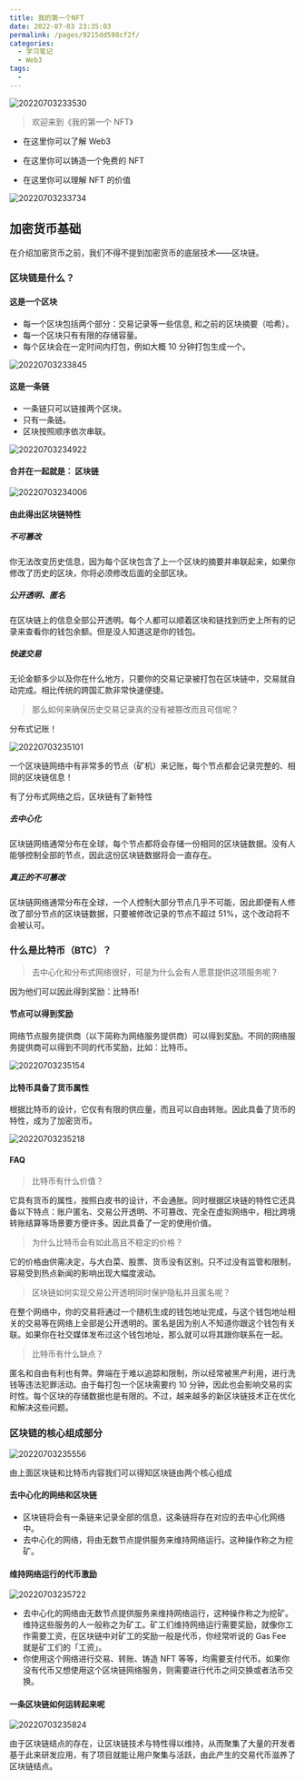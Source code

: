 ```yaml
---
title: 我的第一个NFT
date: 2022-07-03 23:35:03
permalink: /pages/9215dd598cf2f/
categories:
  - 学习笔记
  - Web3
tags:
  -
---
```


![20220703233530](https://gcore.jsdelivr.net/gh/wu529778790/image/blog/20220703233530.png)

> 欢迎来到《我的第一个 NFT》

- 在这里你可以了解 Web3

- 在这里你可以铸造一个免费的 NFT

- 在这里你可以理解 NFT 的价值

![20220703233734](https://gcore.jsdelivr.net/gh/wu529778790/image/blog/20220703233734.png)

<!-- more -->

## 加密货币基础

在介绍加密货币之前，我们不得不提到加密货币的底层技术——区块链。

### 区块链是什么？

#### 这是一个区块

- 每一个区块包括两个部分：交易记录等一些信息, 和之前的区块摘要（哈希）。
- 每一个区块只有有限的存储容量。
- 每个区块会在一定时间内打包，例如大概 10 分钟打包生成一个。

![20220703233845](https://gcore.jsdelivr.net/gh/wu529778790/image/blog/20220703233845.png)

#### 这是一条链

- 一条链只可以链接两个区块。
- 只有一条链。
- 区块按照顺序依次串联。

![20220703234922](https://gcore.jsdelivr.net/gh/wu529778790/image/blog/20220703234922.png)

#### 合并在一起就是： 区块链

![20220703234006](https://gcore.jsdelivr.net/gh/wu529778790/image/blog/20220703234006.png)

#### 由此得出区块链特性

##### 不可篡改

你无法改变历史信息，因为每个区块包含了上一个区块的摘要并串联起来，如果你修改了历史的区块，你将必须修改后面的全部区块。

##### 公开透明、匿名

在区块链上的信息全部公开透明。每个人都可以顺着区块和链找到历史上所有的记录来查看你的钱包余额。但是没人知道这是你的钱包。

##### 快速交易

无论金额多少以及你在什么地方，只要你的交易记录被打包在区块链中，交易就自动完成。相比传统的跨国汇款非常快速便捷。

> 那么如何来确保历史交易记录真的没有被篡改而且可信呢？

分布式记账！

![20220703235101](https://gcore.jsdelivr.net/gh/wu529778790/image/blog/20220703235101.png)

一个区块链网络中有非常多的节点（矿机）来记账，每个节点都会记录完整的、相同的区块链信息！

有了分布式网络之后，区块链有了新特性

##### 去中心化

区块链网络通常分布在全球，每个节点都将会存储一份相同的区块链数据。没有人能够控制全部的节点，因此这份区块链数据将会一直存在。

##### 真正的不可篡改

区块链网络通常分布在全球，一个人控制大部分节点几乎不可能，因此即便有人修改了部分节点的区块链数据，只要被修改记录的节点不超过 51%，这个改动将不会被认可。

### 什么是比特币（BTC）？

> 去中心化和分布式网络很好，可是为什么会有人愿意提供这项服务呢？

因为他们可以因此得到奖励：比特币!

#### 节点可以得到奖励

网络节点服务提供商（以下简称为网络服务提供商）可以得到奖励。不同的网络服务提供商可以得到不同的代币奖励，比如：比特币。

![20220703235154](https://gcore.jsdelivr.net/gh/wu529778790/image/blog/20220703235154.png)

#### 比特币具备了货币属性

根据比特币的设计，它仅有有限的供应量，而且可以自由转账。因此具备了货币的特性，成为了加密货币。

![20220703235218](https://gcore.jsdelivr.net/gh/wu529778790/image/blog/20220703235218.png)

#### FAQ

> 比特币有什么价值？

它具有货币的属性，按照白皮书的设计，不会通胀。同时根据区块链的特性它还具备以下特点：账户匿名、交易公开透明、不可篡改、完全在虚拟网络中，相比跨境转账结算等场景要方便许多。因此具备了一定的使用价值。

> 为什么比特币会有如此高且不稳定的价格？

它的价格由供需决定，与大白菜、股票、货币没有区别。只不过没有监管和限制，容易受到热点新闻的影响出现大幅度波动。

> 区块链如何实现交易公开透明同时保护隐私并且匿名呢？

在整个网络中，你的交易将通过一个随机生成的钱包地址完成，与这个钱包地址相关的交易等在网络上全部是公开透明的。匿名是因为别人不知道你跟这个钱包有关联。如果你在社交媒体发布过这个钱包地址，那么就可以将其跟你联系在一起。

> 比特币有什么缺点？

匿名和自由有利也有弊。弊端在于难以追踪和限制，所以经常被黑产利用，进行洗钱等违法犯罪活动。由于每打包一个区块需要约 10 分钟，因此也会影响交易的实时性。每个区块的存储数据也是有限的。不过，越来越多的新区块链技术正在优化和解决这些问题。

### 区块链的核心组成部分

![20220703235556](https://gcore.jsdelivr.net/gh/wu529778790/image/blog/20220703235556.png)

由上面区块链和比特币内容我们可以得知区块链由两个核心组成

#### 去中心化的网络和区块链

- 区块链将会有一条链来记录全部的信息，这条链将存在对应的去中心化网络中。
- 去中心化的网络，将由无数节点提供服务来维持网络运行。这种操作称之为挖矿。

#### 维持网络运行的代币激励

![20220703235722](https://gcore.jsdelivr.net/gh/wu529778790/image/blog/20220703235722.png)

- 去中心化的网络由无数节点提供服务来维持网络运行，这种操作称之为挖矿。维持这些服务的人一般称之为矿工。矿工们维持网络运行需要奖励，就像你工作需要工资，在区块链中对矿工的奖励一般是代币，你经常听说的 Gas Fee 就是矿工们的「工资」。
- 你使用这个网络进行交易、转账、铸造 NFT 等等，均需要支付代币。如果你没有代币又想使用这个区块链网络服务，则需要进行代币之间交换或者法币交换。

#### 一条区块链如何运转起来呢

![20220703235824](https://gcore.jsdelivr.net/gh/wu529778790/image/blog/20220703235824.png)

由于区块链结点的存在，让区块链技术与特性得以维持，从而聚集了大量的开发者基于此来研发应用，有了项目就能让用户聚集与活跃，由此产生的交易代币滋养了区块链结点。
